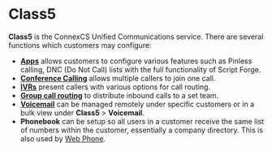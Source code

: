 # Class5

**Class5** is the ConnexCS Unified Communications service. There are several functions which customers may configure: 

+ [**Apps**](https://docs.connexcs.com/class5/apps/) allows customers to configure various features such as Pinless calling, DNC (Do Not Call) lists with the full functionality of Script Forge.
+ [**Conference Calling**](https://docs.connexcs.com/creating-conference/) allows multiple callers to join one call.
+ [**IVRs**](https://docs.connexcs.com/creating-ivr/) present callers with various options for call routing.
+ [**Group call routing**](https://docs.connexcs.com/creating-group/) to distribute inbound calls to a set team.
+ [**Voicemail**](https://docs.connexcs.com/class5/voicemail/) can be managed remotely under specific customers or in a bulk view under **Class5** > **Voicemail**. 
+ **Phonebook** can be setup so all users in a customer receive the same list of numbers within the customer, essentially a company directory. This is also used by [Web Phone](https://docs.connexcs.com/setup/integrations/webphone/). 
